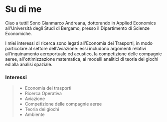 # Su di me


Ciao a tutti! Sono Gianmarco Andreana, dottorando in Applied Economics all'Università degli Studi di Bergamo, presso il Dipartimento di Scienze Economiche.

I miei interessi di ricerca sono legati all'Economia dei Trasporti, in modo particolare al settore dell'Aviazione: essi includono argomenti relativi all'inquinamento aeroportuale ed acustico, la competizione delle compagnie aeree, all'ottimizzazione matematica, ai modelli analitici di teoria dei giochi ed alla analisi spaziale.

### Interessi

> *  Economia dei trasporti
> *  Ricerca Operativa
> *  Aviazione
> *  Competizione delle compagnie aeree
> *  Teoria dei giochi
> *  Ambiente

